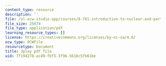 ```yaml
---
content_type: resource
description: ''
file: /ol-ocw-studio-app/courses/8-701-introduction-to-nuclear-and-particle-physics-fall-2020/7f194278ac49fbf53f965618c5fb61be_QDIdZR9G2UU.pdf
file_size: 25674
file_type: application/pdf
learning_resource_types: []
license: https://creativecommons.org/licenses/by-nc-sa/4.0/
ocw_type: OCWFile
resourcetype: Document
title: 3play pdf file
uid: 7f194278-ac49-fbf5-3f96-5618c5fb61be
---
```

